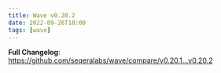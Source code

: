 ```yaml
---
title: Wave v0.20.2
date: 2022-09-26T10:00
tags: [wave]
---
```


**Full Changelog**: https://github.com/seqeralabs/wave/compare/v0.20.1...v0.20.2
